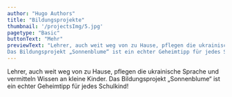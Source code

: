 ```yaml
---
author: "Hugo Authors"
title: "Bildungsprojekte"
thumbnail: '/projectsImg/5.jpg'
pagetype: "Basic"
buttonText: "Mehr"
previewText: "Lehrer, auch weit weg von zu Hause, pflegen die ukrainische Sprache und vermitteln Wissen an kleine Kinder.
Das Bildungsprojekt „Sonnenblume“ ist ein echter Geheimtipp für jedes Schulkind!"
---
```


Lehrer, auch weit weg von zu Hause, pflegen die ukrainische Sprache und vermitteln Wissen an kleine Kinder.
Das Bildungsprojekt „Sonnenblume“ ist ein echter Geheimtipp für jedes Schulkind!

